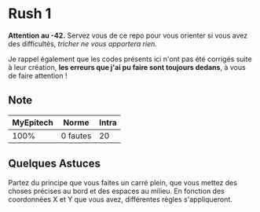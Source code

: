 # Rush 1

**Attention au -42.** Servez vous de ce repo pour vous orienter si vous avez des difficultés, *tricher ne vous apportera rien.*

Je rappel également que les codes présents ici n'ont pas été corrigés suite à leur création, **les erreurs que j'ai pu faire sont toujours dedans**, à vous de faire attention !

## Note

| MyEpitech | Norme | Intra
|--|--|--|
| 100% | 0 fautes | 20


## Quelques Astuces

Partez du principe que vous faites un carré plein, que vous mettez des choses précises au bord et des espaces au milieu. En fonction des coordonnées X et Y que vous avez, différentes règles s'appliqueront.